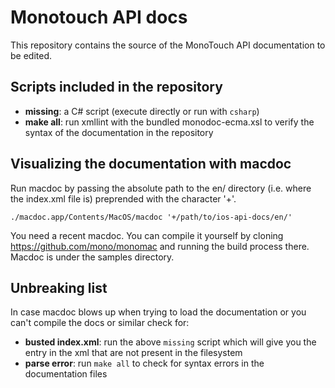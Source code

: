 Monotouch API docs
==========

This repository contains the source of the MonoTouch API documentation to be edited.

Scripts included in the repository
----------

  - **missing**: a C# script (execute directly or run with `csharp`)
  - **make all**: run xmllint with the bundled monodoc-ecma.xsl to verify the syntax of the documentation in the repository

Visualizing the documentation with macdoc
----------

Run macdoc by passing the absolute path to the en/ directory (i.e. where the index.xml file is) preprended with the character '+'.

    ./macdoc.app/Contents/MacOS/macdoc '+/path/to/ios-api-docs/en/'

You need a recent macdoc. You can compile it yourself by cloning https://github.com/mono/monomac and running the build process there. Macdoc is under the samples directory.

Unbreaking list
----------

In case macdoc blows up when trying to load the documentation or you can't compile the docs or similar check for:

  - **busted index.xml**: run the above `missing` script which will give you the entry in the xml that are not present in the filesystem
  - **parse error**: run `make all` to check for syntax errors in the documentation files
